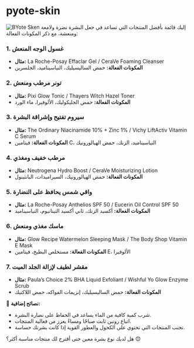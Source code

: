 # pyote-skin
![BYote Sken](https://github.com/user-attachments/assets/0b07da70-5596-49a9-8b98-83e1980f94bb)
إليك قائمة بأفضل المنتجات التي تساعد في جعل البشرة نضرة ولامعة ومنعشة، مع ذكر المكونات الفعالة:  

### 1. **غسول الوجه المنعش**  
   - **مثال:** La Roche-Posay Effaclar Gel / CeraVe Foaming Cleanser  
   - **المكونات الفعالة:** حمض الساليسيليك، النياسيناميد، الجلسرين  

### 2. **تونر مرطب ومنعش**  
   - **مثال:** Pixi Glow Tonic / Thayers Witch Hazel Toner  
   - **المكونات الفعالة:** حمض الجليكوليك، الألوفيرا، ماء الورد  

### 3. **سيروم تفتيح وإشراقة البشرة**  
   - **مثال:** The Ordinary Niacinamide 10% + Zinc 1% / Vichy LiftActiv Vitamin C Serum  
   - **المكونات الفعالة:** فيتامين C، النياسيناميد، الزنك، حمض الهيالورونيك  

### 4. **مرطب خفيف ومغذي**  
   - **مثال:** Neutrogena Hydro Boost / CeraVe Moisturizing Lotion  
   - **المكونات الفعالة:** حمض الهيالورونيك، السيراميدات، البانثينول  

### 5. **واقي شمس يحافظ على النضارة**  
   - **مثال:** La Roche-Posay Anthelios SPF 50 / Eucerin Oil Control SPF 50  
   - **المكونات الفعالة:** أكسيد الزنك، ثاني أكسيد التيتانيوم، النياسيناميد  

### 6. **ماسك مغذي ومنعش**  
   - **مثال:** Glow Recipe Watermelon Sleeping Mask / The Body Shop Vitamin E Mask  
   - **المكونات الفعالة:** مستخلص البطيخ، فيتامين E، الألوفيرا  

### 7. **مقشر لطيف لإزالة الجلد الميت**  
   - **مثال:** Paula’s Choice 2% BHA Liquid Exfoliant / Wishful Yo Glow Enzyme Scrub  
   - **المكونات الفعالة:** حمض الساليسيليك، إنزيمات الفواكه، حمض اللاكتيك  

🔹 **نصائح إضافية:**  
- شرب كمية كافية من الماء يساعد في الحفاظ على نضارة البشرة.  
- اتباع روتين ثابت صباحًا ومساءً يعزز من فعالية المنتجات.  
- تجنب المنتجات التي تحتوي على الكحول والعطور القوية إذا كانت بشرتك حساسة.  

هل لديك نوع بشرة معين حتى أقترح لك منتجات مناسبة أكثر؟ 😊
